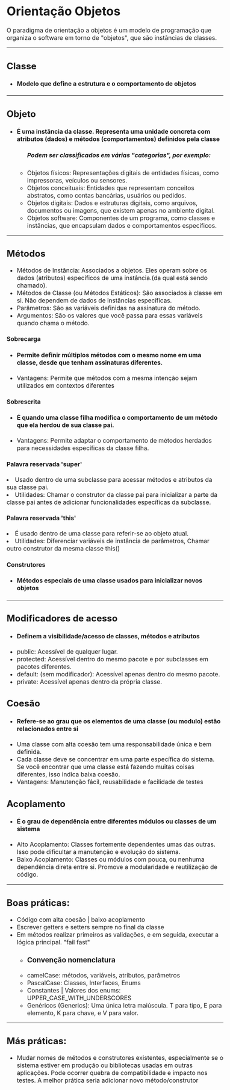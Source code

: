 <html lang="PT-BR">
<body style="font-size: 16px">
    <h1>Orientação Objetos</h1>
    <p>O paradigma de orientação a objetos é um modelo de programação que organiza o software em torno de "objetos", que são instâncias de classes. </p>
    <hr>
    <h2>Classe</h2>
    <ul>
        <li><h4>Modelo que define a estrutura e o comportamento de objetos</h4></li>
    </ul>
    <hr>
    <h2>Objeto</h2>
    <ul>
        <li><h4>É uma instância da classe. Representa uma unidade concreta com atributos (dados)
         e métodos (comportamentos) definidos pela classe </h4></li>
        <ul>
            <h5>Podem ser classificados em várias "categorias", por exemplo:</h5>
            <li>Objetos físicos: Representações digitais de entidades físicas, como impressoras, veículos ou sensores.</li>
            <li>Objetos conceituais: Entidades que representam conceitos abstratos, como contas bancárias, usuários ou pedidos.</li>
            <li>Objetos digitais: Dados e estruturas digitais, como arquivos, documentos ou imagens, que existem apenas no ambiente digital.</li>
            <li>Objetos software: Componentes de um programa, como classes e instâncias, que encapsulam dados e comportamentos específicos.</li>
        </ul>
    </ul>
    <hr>
    <h2>Métodos</h2>
    <ul>
        <li>Métodos de Instância: Associados a objetos. Eles operam sobre os dados (atributos) específicos de uma instância.(da qual está sendo chamado).</li>
        <li>Métodos de Classe (ou Métodos Estáticos): São associados à classe em si. Não dependem de dados de instâncias específicas.
        <li>Parâmetros: São as variáveis definidas na assinatura do método.
        <li>Argumentos: São os valores que você passa para essas variáveis quando chama o método.</li>
    </ul>
    <h4>Sobrecarga</h4>
    <ul>
        <li><h4>Permite definir múltiplos métodos com o mesmo nome em uma classe, desde que tenham assinaturas diferentes.</h4></li>
        <li>Vantagens: Permite que métodos com a mesma intenção sejam utilizados em contextos diferentes</li>
    </ul>
    <h4>Sobrescrita</h4>
    <ul>
        <li><h4>É quando uma classe filha modifica o comportamento de um método que ela herdou de sua classe pai.</h4></li>
        <li>Vantagens: Permite adaptar o comportamento de métodos herdados para necessidades específicas da classe filha.</li>
    </ul>
        <h4>Palavra reservada 'super'</h4>
        <li>Usado dentro de uma subclasse para acessar métodos e atributos da sua classe pai.</li>
        <li>Utilidades: Chamar o construtor da classe pai para inicializar a parte da classe pai antes de adicionar funcionalidades específicas da subclasse.</li>
    <ul>
    </ul>
        <h4>Palavra reservada 'this'</h4>
        <li>É usado dentro de uma classe para referir-se ao objeto atual.</li>
        <li>Utilidades: Diferenciar variáveis de instância de parâmetros, Chamar outro construtor da mesma classe this()</li>
    <ul>
    </ul>
    <h4>Construtores</h4>
    <ul>
        <li><h4>Métodos especiais de uma classe usados para inicializar novos objetos</h4></li>
    </ul>
    <hr>
    <h2>Modificadores de acesso</h2>
    <ul>
        <li ><h4>Definem a visibilidade/acesso de classes, métodos e atributos</h4>
        <li>public: Acessível de qualquer lugar.</li>
        <li>protected: Acessível dentro do mesmo pacote e por subclasses em pacotes diferentes.</li>
        <li>default: (sem modificador): Acessível apenas dentro do mesmo pacote.</li>
        <li>private: Acessível apenas dentro da própria classe.</li>
    </ul>
    <h2>Coesão</h2>
    <ul>
        <li class="def"><h4> Refere-se ao grau que os elementos de uma classe (ou modulo) estão relacionados entre si</h4></li>
        <li>Uma classe com alta coesão tem uma responsabilidade única e bem definida.</li>
        <li>Cada classe deve se concentrar em uma parte específica do sistema. Se você encontrar que uma classe está fazendo muitas coisas diferentes, isso indica baixa coesão.</li>
        <li><span id="enfase">Vantagens:</span> Manutenção fácil, reusabilidade e facilidade de testes</li>
    </ul>
    <h2>Acoplamento</h2>
    <ul>
        <li class="def"><h4>É o grau de dependência entre diferentes módulos ou classes de um sistema</h4></li>
        <li>Alto Acoplamento: Classes fortemente dependentes umas das outras. Isso pode dificultar a manutenção e evolução do sistema.</li>
        <li>Baixo Acoplamento: Classes ou módulos com pouca, ou nenhuma dependência direta entre si. Promove a modularidade e reutilização de código.</li>
    </ul>
    <hr>
    <h2>Boas práticas:</h2>
    <ul>
        <li>Código com alta coesão | baixo acoplamento</li>
        <li>Escrever getters e setters sempre no final da classe</li>
        <li>Em métodos realizar primeiros as validações, e em seguida, executar a lógica principal. "fail fast"</li>
        <ul>
            <li><h3>Convenção nomenclatura </h3></li>
            <li>camelCase: métodos, variáveis, atributos, parâmetros</li>
            <li>PascalCase: Classes, Interfaces, Enums</li>
            <li>Constantes | Valores dos enums: UPPER_CASE_WITH_UNDERSCORES</li>
            <li>Genéricos (Generics): Uma única letra maiúscula. T para tipo, E para elemento, K para chave, e V para valor.</li>
        </ul>
    </ul>
    <hr>
    <h2>Más práticas:</h2>
    <ul>
        <li>Mudar nomes de métodos e construtores existentes, especialmente se o sistema estiver em produção ou bibliotecas
        usadas em outras aplicações. Pode ocorrer quebra de compatibilidade e impacto nos testes. A melhor prática seria
        adicionar novo método/construtor</li>
    </ul>
</body>
</html>
